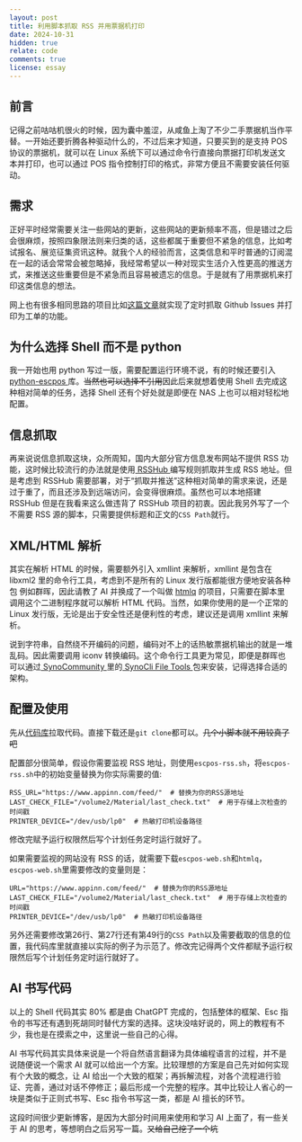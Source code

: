 ```yaml
---
layout: post
title: 利用脚本抓取 RSS 并用票据机打印
date: 2024-10-31
hidden: true
relate: code
comments: true
license: essay
---
```


## 前言

记得之前咕咕机很火的时候，因为囊中羞涩，从咸鱼上淘了不少二手票据机当作平替。一开始还要折腾各种驱动什么的，不过后来才知道，只要买到的是支持 POS 协议的票据机，就可以在 Linux 系统下可以通过命令行直接向票据打印机发送文本并打印，也可以通过 POS 指令控制打印的格式，非常方便且不需要安装任何驱动。

## 需求

正好平时经常需要关注一些网站的更新，这些网站的更新频率不高，但是错过之后会很麻烦，按照四象限法则来归类的话，这些都属于重要但不紧急的信息，比如考试报名、展览征集资讯这种。就我个人的经验而言，这类信息和平时普通的订阅混在一起的话会常常会被忽略掉，我经常希望以一种对现实生活介入性更高的推送方式，来推送这些重要但是不紧急而且容易被遗忘的信息。于是就有了用票据机来打印这类信息的想法。

网上也有很多相同思路的项目比如[这篇文章](https://aschmelyun.com/blog/i-built-receipt-printer-for-github-issues/)就实现了定时抓取 Github Issues 并打印为工单的功能。

## 为什么选择 Shell 而不是 python

我一开始也用 python 写过一版，需要配置运行环境不说，有的时候还要引入[ python-escpos ](https://python-escpos.readthedocs.io/en/latest/)库。<del class="block" title="你知道的太多了" datetime="20200124" ontouchstart=''>当然也可以选择不引用</del>因此后来就想着使用 Shell 去完成这种相对简单的任务，选择 Shell 还有个好处就是即便在 NAS 上也可以相对轻松地配置。

## 信息抓取

再来说说信息抓取这块，众所周知，国内大部分官方信息发布网站不提供 RSS 功能，这时候比较流行的办法就是使用[ RSSHub ](https://rsshub.app/)编写规则抓取并生成 RSS 地址。但是考虑到 RSSHub 需要部署，对于“抓取并推送”这种相对简单的需求来说，还是过于重了，而且还涉及到远端访问，会变得很麻烦。虽然也可以本地搭建 RSSHub 但是在我看来这么做违背了 RSSHub 项目的初衷。因此我另外写了一个不需要 RSS 源的脚本，只需要提供标题和正文的`CSS Path`就行。

## XML/HTML 解析

其实在解析 HTML 的时候，需要额外引入 xmllint 来解析，xmllint 是包含在 libxml2 里的命令行工具，考虑到不是所有的 Linux 发行版都能很方便地安装各种包 例如群晖，因此请教了 AI 并换成了一个叫做 [htmlq](https://github.com/mgdm/htmlq) 的项目，只需要在脚本里调用这个二进制程序就可以解析 HTML 代码。当然，如果你使用的是一个正常的 Linux 发行版，无论是出于安全性还是便利性的考虑，建议还是调用 xmllint 来解析。

说到字符串，自然绕不开编码的问题，编码对不上的话热敏票据机输出的就是一堆乱码。因此需要调用 iconv 转换编码。这个命令行工具更为常见，即便是群晖也可以通过[ SynoCommunity ](https://synocommunity.com/)里的[ SynoCli File Tools ](https://synocommunity.com/package/synocli-file/)包来安装，记得选择合适的架构。

## 配置及使用

先从[代码库](https://git.localhost.observer/dylan/PrintWatcher)拉取代码。直接下载还是`git clone`都可以。<del class="block" title="你知道的太多了" datetime="20200124" ontouchstart=''>几个小脚本就不用较真了吧</del>

配置部分很简单，假设你需要监视 RSS 地址，则使用`escpos-rss.sh`，将`escpos-rss.sh`中的初始变量替换为你实际需要的值:
```
RSS_URL="https://www.appinn.com/feed/"  # 替换为你的RSS源地址
LAST_CHECK_FILE="/volume2/Material/last_check.txt"  # 用于存储上次检查的时间戳
PRINTER_DEVICE="/dev/usb/lp0"  # 热敏打印机设备路径
```
修改完赋予运行权限然后写个计划任务定时运行就好了。

如果需要监视的网站没有 RSS 的话，就需要下载`escpos-web.sh`和`htmlq`，`escpos-web.sh`里需要修改的变量则是：
```
URL="https://www.appinn.com/feed/"  # 替换为你的RSS源地址
LAST_CHECK_FILE="/volume2/Material/last_check.txt"  # 用于存储上次检查的时间戳
PRINTER_DEVICE="/dev/usb/lp0"  # 热敏打印机设备路径
```
另外还需要修改第26行、第27行还有第49行的`CSS Path`以及需要截取的信息的位置，我代码库里就直接以实际的例子为示范了。修改完记得两个文件都赋予运行权限然后写个计划任务定时运行就好了。

## AI 书写代码

以上的 Shell 代码其实 80% 都是由 ChatGPT 完成的，包括整体的框架、Esc 指令的书写还有遇到死胡同时替代方案的选择。这块没啥好说的，网上的教程有不少，我也是在摸索之中，这里说一些自己的心得。

AI 书写代码其实具体来说是一个将自然语言翻译为具体编程语言的过程，并不是说随便说一个需求 AI 就可以给出一个方案。比较理想的方案是自己先对如何实现有个大致的概念，让 AI 给出一个大致的框架；再拆解流程，对各个流程进行验证、完善，通过对话不停修正；最后形成一个完整的程序。其中比较让人省心的一块是类似于正则式书写、Esc 指令书写这一类，都是 AI 擅长的环节。

这段时间很少更新博客，是因为大部分时间用来使用和学习 AI 上面了，有一些关于 AI 的思考，等想明白之后另写一篇。<del class="block" title="你知道的太多了" datetime="20200124" ontouchstart=''>又给自己挖了一个坑</del>